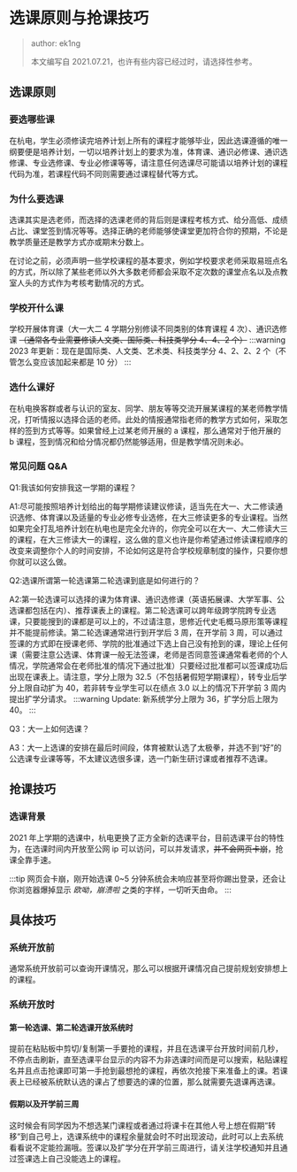 # 选课原则与抢课技巧

> author: ek1ng
>
> 本文编写自 2021.07.21，也许有些内容已经过时，请选择性参考。

## 选课原则

### 要选哪些课

在杭电，学生必须修读完培养计划上所有的课程才能够毕业，因此选课遵循的唯一纲要便是培养计划，一切以培养计划上的要求为准，体育课、通识必修课、通识选修课、专业选修课、专业必修课等等，请注意任何选课尽可能请以培养计划的课程代码为准，若课程代码不同则需要通过课程替代等方式。

### 为什么要选课

选课其实是选老师，而选择的选课老师的背后则是课程考核方式、给分高低、成绩占比、课堂签到情况等等。选择正确的老师能够使课堂更加符合你的预期，不论是教学质量还是教学方式亦或期末分数上。

在讨论之前，必须声明一些学校课程的基本要求，例如学校要求老师采取易班点名的方式，所以除了某些老师以外大多数老师都会采取不定次数的课堂点名以及点教室人头的方式作为考核考勤情况的方式。

### 学校开什么课

学校开展体育课（大一大二 4 学期分别修读不同类别的体育课程 4 次）、通识选修课 ~~（通常各专业需要修读人文类、国际类、科技类学分 4、4、2 个）~~
:::warning
2023 年更新：现在是国际类、人文类、艺术类、科技类学分 4、2、2、2 个（不管怎么变应该加起来都是 10 分）
:::

### 选什么课好

在杭电换客群或者与认识的室友、同学、朋友等等交流开展某课程的某老师教学情况，打听情报以选择合适的老师。此处的情报通常指老师的教学方式如何，采取怎样的签到方式等等。如果曾经上过某老师开展的 a 课程，那么通常对于他开展的 b 课程，签到情况和给分情况都仍然能够适用，但是教学情况则未必。

### 常见问题 Q&A

Q1:我该如何安排我这一学期的课程？

A1:尽可能按照培养计划给出的每学期修读建议修读，适当先在大一、大二修读通识选修、体育课以及适量的专业必修专业选修，在大三修读更多的专业课程。当然如果完全打乱培养计划在杭电也是完全允许的，你完全可以在大一、大二修读大三的课程，在大三修读大一的课程，这么做的意义也许是你希望通过修读课程顺序的改变来调整你个人的时间安排，不论如何这是符合学校规章制度的操作，只要你想你就可以这么做。

Q2:选课所谓第一轮选课第二轮选课到底是如何进行的？

A2:第一轮选课可以选择的课为体育课、通识选修课（英语拓展课、大学军事、公选课都包括在内）、推荐课表上的课程。第二轮选课可以跨年级跨学院跨专业选课，只要能搜到的课都是可以上的，不过请注意，思修近代史毛概马原形策等课程并不能提前修读。第二轮选课通常进行到开学后 3 周，在开学前 3 周，可以通过签课的方式即在授课老师、学院的批准通过下选上自己没有抢到的课，理论上任何课（需要注意公选课、体育课一般无法签课，老师是否同意签课通常看老师的个人情况，学院通常会在老师批准的情况下通过批准）只要经过批准都可以签课成功后出现在课表上。请注意，学分上限为 32.5（不包括暑假短学期课程），转专业后学分上限自动扩为 40，若非转专业学生可以在绩点 3.0 以上的情况下开学前 3 周内提出扩学分请求。
:::warning
Update: 新系统学分上限为 36，扩学分后上限为 40。
:::

Q3：大一上如何选课？

A3：大一上选课的安排在最后时间段，体育被默认选了太极拳，并选不到“好”的公选课专业课等等，不太建议选很多课，选一门新生研讨课或者推荐不选课。

## 抢课技巧

### 选课背景

2021 年上学期的选课中，杭电更换了正方全新的选课平台，目前选课平台的特性为，在选课时间内开放至公网 ip 可以访问，可以并发请求，~~并不会网页卡崩~~，抢课全靠手速。

:::tip
网页会卡崩，刚开始选课 0~5 分钟系统会未响应甚至将你踢出登录，还会让你浏览器爆掉显示 *欧呦，崩溃啦* 之类的字样，一切听天由命。
:::

## 具体技巧

### 系统开放前

通常系统开放前可以查询开课情况，那么可以根据开课情况自己提前规划安排想上的课程。

### 系统开放时

#### 第一轮选课、第二轮选课开放系统时

提前在粘贴板中剪切/复制第一手要抢的课程，并且在选课平台开放时间前几秒，不停点击刷新，直至选课平台显示的内容不为非选课时间而是可以搜索，粘贴课程名并且点击抢课即可第一手抢到最想抢的课程，再依次抢接下来准备上的课。若课表上已经被系统默认选的课占了想要选的课的位置，那么就需要先退课再选课。

#### 假期以及开学前三周

这时候会有同学因为不想选某门课程或者通过将课卡在其他人号上想在假期“转移”到自己号上，选课系统中的课程余量就会时不时出现波动，此时可以上去系统看看说不定能捡漏哦。签课以及扩学分在开学前三周进行，请关注学校通知并且通过签课选上自己没能选上的课程。
